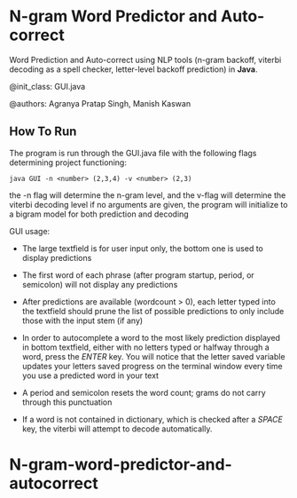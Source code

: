 # N-gram Word Predictor and Auto-correct
Word Prediction and Auto-correct using NLP tools (n-gram backoff, viterbi decoding as a spell checker, letter-level backoff prediction) in **Java**.

@init_class: GUI.java

@authors: Agranya Pratap Singh, Manish Kaswan

## How To Run

The program is run through the GUI.java file with the following flags determining project functioning:

`java GUI -n <number> (2,3,4) -v <number> (2,3)`

the -n flag will determine the n-gram level, and the v-flag will determine the viterbi decoding level
if no arguments are given, the program will initialize to a bigram model for both prediction and decoding


GUI usage:
- The large textfield is for user input only, the bottom one is used to display predictions

- The first word of each phrase (after program startup, period, or semicolon) will not display any predictions

- After predictions are available (wordcount > 0), each letter typed into the textfield should prune the list
       of possible predictions to only include those with the input stem (if any)

- In order to autocomplete a word to the most likely prediction displayed in bottom textfield,
     either with no letters typed or halfway through a word, press the *ENTER* key. You will notice
     that the letter saved variable updates your letters saved progress on the terminal window every time 
     you use a predicted word in your text

- A period and semicolon resets the word count; grams do not carry through this punctuation

- If a word is not contained in dictionary, which is checked after a *SPACE* key, the viterbi will attempt to decode automatically.



# N-gram-word-predictor-and-autocorrect
